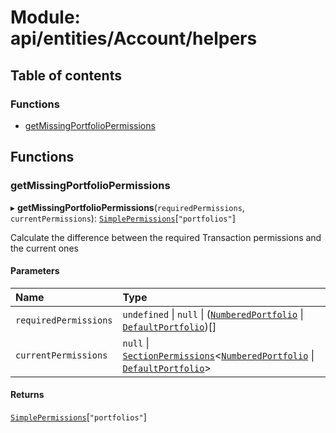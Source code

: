 # Module: api/entities/Account/helpers

## Table of contents

### Functions

- [getMissingPortfolioPermissions](../wiki/api.entities.Account.helpers#getmissingportfoliopermissions)

## Functions

### getMissingPortfolioPermissions

▸ **getMissingPortfolioPermissions**(`requiredPermissions`, `currentPermissions`): [`SimplePermissions`](../wiki/types.SimplePermissions)[``"portfolios"``]

Calculate the difference between the required Transaction permissions and the current ones

#### Parameters

| Name | Type |
| :------ | :------ |
| `requiredPermissions` | `undefined` \| ``null`` \| ([`NumberedPortfolio`](../wiki/api.entities.NumberedPortfolio.NumberedPortfolio) \| [`DefaultPortfolio`](../wiki/api.entities.DefaultPortfolio.DefaultPortfolio))[] |
| `currentPermissions` | ``null`` \| [`SectionPermissions`](../wiki/types.SectionPermissions)<[`NumberedPortfolio`](../wiki/api.entities.NumberedPortfolio.NumberedPortfolio) \| [`DefaultPortfolio`](../wiki/api.entities.DefaultPortfolio.DefaultPortfolio)\> |

#### Returns

[`SimplePermissions`](../wiki/types.SimplePermissions)[``"portfolios"``]
